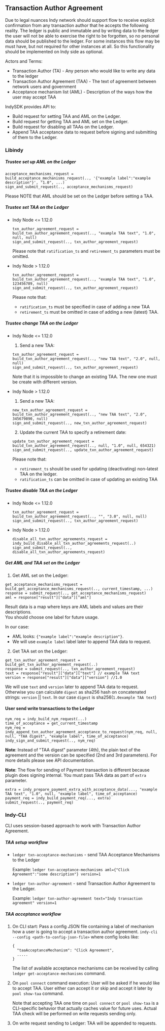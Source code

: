 ## Transaction Author Agreement

Due to legal nuances Indy network should support flow to receive explicit confirmation from any transaction author that he accepts the following reality. The ledger is public and immutable and by writing data to the ledger the user will not be able to exercise the right to be forgotten, so no personal data should be published to the ledger. For some instances this flow may be must have, but not required for other instances at all. So this functionality should be implemented on Indy side as optional.

Actors and Terms: 
* Transaction Author (TA) - Any person who would like to write any data to the ledger
* Transaction Author Agreement (TAA) - The text of agreement between network users and government
* Acceptance mechanism list (AML) - Description of the ways how the user may accept TAA

IndySDK provides API to:
* Build request for setting TAA and AML on the Ledger.
* Build request for getting TAA and AML set on the Ledger.
* Build request for disabling all TAAs on the Ledger.
* Append TAA acceptance data to request before signing and submitting of them to the Ledger.

### Libindy

#####  Trustee set up AML on the Ledger
```
acceptance_mechanisms_request = build_acceptance_mechanisms_request(.., '{"example label":"example description"}', "1.0", ...)
sign_and_submit_request(.., acceptance_mechanisms_request)
```

Please NOTE that AML should be set on the Ledger before setting a TAA.

##### Trustee set TAA on the Ledger

* Indy Node <= 1.12.0
    ```
    txn_author_agreement_request = build_txn_author_agreement_request(.., "example TAA text", "1.0", null, null)
    sign_and_submit_request(.., txn_author_agreement_request)
    ```

    Please note that `ratification_ts` and `retirement_ts` parameters must be omitted.

* Indy Node > 1.12.0
    ```
    txn_author_agreement_request = build_txn_author_agreement_request(.., "example TAA text", "1.0", 123456789, null)
    sign_and_submit_request(.., txn_author_agreement_request)
    ```
    Please note that:

    * `ratification_ts` must be specified in case of adding a new TAA
    * `retirement_ts` must be omitted in case of adding a new (latest) TAA.
    
##### Trustee change TAA on the Ledger
* Indy Node <= 1.12.0
    1. Send a new TAA:
    ```
    txn_author_agreement_request = build_txn_author_agreement_request(.., "new TAA text", "2.0", null, null)
    sign_and_submit_request(.., txn_author_agreement_request)
    ```
    Note that it is impossible to change an existing TAA. The new one must be create with different version.

* Indy Node > 1.12.0
    1. Send a new TAA:
    ```
    new_txn_author_agreement_request = build_txn_author_agreement_request(.., "new TAA text", "2.0", 345679890, null)
    sign_and_submit_request(.., new_txn_author_agreement_request)
    ```
    
    2. Update the current TAA to specify a retirement date:
    ```
    update_txn_author_agreement_request = build_txn_author_agreement_request(.., null, "1.0", null, 654321)
    sign_and_submit_request(.., update_txn_author_agreement_request)
    ```
    Please note that:
    
    * `retirement_ts` should be used for updating (deactivating) non-latest TAA on the ledger.
    * `ratification_ts` can be omitted in case of updating an existing TAA

##### Trustee disable TAA on the Ledger
* Indy Node <= 1.12.0
    ```
    txn_author_agreement_request = build_txn_author_agreement_request(.., "", "3.0", null, null)
    sign_and_submit_request(.., txn_author_agreement_request)
    ```
* Indy Node > 1.12.0
    ```
    disable_all_txn_author_agreements_request = indy_build_disable_all_txn_author_agreements_request(..)
    sign_and_submit_request(.., disable_all_txn_author_agreements_request)
    ```

##### Get AML and TAA set on the Ledger
1. Get AML set on the Ledger:
```
get_acceptance_mechanisms_request = build_get_acceptance_mechanisms_request(.., current_timestamp, ...)
response = submit_request(.., get_acceptance_mechanisms_request)
aml = response["result"]["data"]["aml"]
```
Result data is a map where keys are AML labels and values are their descriptions.    
You should choose one label for future usage. 

In our case:
- AML looks: `{"example label":"example description"}`.
- We will use `example label` label later to append TAA data to request.

2. Get TAA set on the Ledger:
```
get_txn_author_agreement_request = build_get_txn_author_agreement_request(..)
response = submit_request(.., txn_author_agreement_request)
text = response["result"]["data"]["text"] // example TAA text
version = response["result"]["data"]["version"] //1.0
```

We will use `text` and `version` later to append TAA data to request.
Otherwise you can calculate `digest` as sha256 hash on concatenated strings: `version` || `text`.
In our case `digest` is sha256(`1.0example TAA text`)

#### User send write transactions to the Ledger
```
nym_req = indy_build_nym_request(...)
time_of_acceptance = get_current_timestamp
nym_req = indy_append_txn_author_agreement_acceptance_to_request(nym_req, null, null, "TAA digest", "example label", time_of_acceptance)
indy_sign_and_submit_request(.., nym_req)
```

**Note**: Instead of "TAA digest" parameter (4th), the plain text of the agreement and the version can be specified (2nd and 3rd parameters). For more details please see API documentation.

**Note**: The flow for sending of Payment transaction is different because plugin does signing internal.
You must pass TAA data as part of `extra` parameter.
```
extra = indy_prepare_payment_extra_with_acceptance_data(..., "example TAA text", "1.0", null, "example label", time_of_acceptance)
payment_req = indy_build_payment_req(..., extra)
submit_request(.., payment_req)
```

### Indy-CLI

CLI uses session-based approach to work with Transaction Author Agreement.

##### TAA setup workflow
* `ledger txn-acceptance-mechanisms` - send TAA Acceptance Mechanisms to the Ledger

    Example: `ledger txn-acceptance-mechanisms aml={"Click Agreement":"some description"} version=1` 
    
* `ledger txn-author-agreement` - send Transaction Author Agreement to the Ledger. 

    Example: `ledger txn-author-agreement text="Indy transaction agreement" version=1` 
    
##### TAA acceptance workflow
1. On CLI start: Pass a config JSON file containing a label of mechanism how a user is going to accept a transaction author agreement.
    `indy-cli --config <path-to-config-json-file>` where config looks like:
    ```
    {
      "taaAcceptanceMechanism": "Click Agreement",
      .....
    }
    ```
    The list of available acceptance mechanisms can be received by calling `ledger get-acceptance-mechanisms` command.
1. On `pool connect` command execution: User will be asked if he would like to accept TAA.
User either can accept it or skip and accept it later by `pool show-taa` command.
    
    Note that accepting TAA one time on `pool connect` or `pool show-taa` is a CLI-specific behavior that actually caches value for future uses.
    Actual TAA check will be performed on write requests sending only.

1. On write request sending to Ledger: TAA will be appended to requests.

